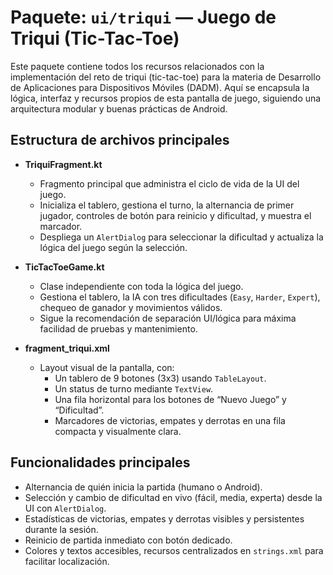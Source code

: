 # Paquete: `ui/triqui` — Juego de Triqui (Tic-Tac-Toe)

Este paquete contiene todos los recursos relacionados con la implementación del reto de triqui (tic-tac-toe) para la materia de Desarrollo de Aplicaciones para Dispositivos Móviles (DADM). Aquí se encapsula la lógica, interfaz y recursos propios de esta pantalla de juego, siguiendo una arquitectura modular y buenas prácticas de Android.

## Estructura de archivos principales

- **TriquiFragment.kt**
  - Fragmento principal que administra el ciclo de vida de la UI del juego.
  - Inicializa el tablero, gestiona el turno, la alternancia de primer jugador, controles de botón para reinicio y dificultad, y muestra el marcador.
  - Despliega un `AlertDialog` para seleccionar la dificultad y actualiza la lógica del juego según la selección.

- **TicTacToeGame.kt**
  - Clase independiente con toda la lógica del juego.
  - Gestiona el tablero, la IA con tres dificultades (`Easy`, `Harder`, `Expert`), chequeo de ganador y movimientos válidos.
  - Sigue la recomendación de separación UI/lógica para máxima facilidad de pruebas y mantenimiento.

- **fragment_triqui.xml**
  - Layout visual de la pantalla, con:
    - Un tablero de 9 botones (3x3) usando `TableLayout`.
    - Un status de turno mediante `TextView`.
    - Una fila horizontal para los botones de “Nuevo Juego” y “Dificultad”.
    - Marcadores de victorias, empates y derrotas en una fila compacta y visualmente clara.
  
## Funcionalidades principales

- Alternancia de quién inicia la partida (humano o Android).
- Selección y cambio de dificultad en vivo (fácil, media, experta) desde la UI con `AlertDialog`.
- Estadísticas de victorias, empates y derrotas visibles y persistentes durante la sesión.
- Reinicio de partida inmediato con botón dedicado.
- Colores y textos accesibles, recursos centralizados en `strings.xml` para facilitar localización.